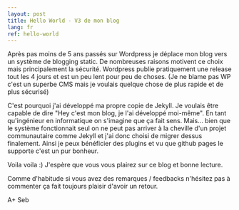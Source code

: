 ```yaml
---
layout: post
title: Hello World - V3 de mon blog
lang: fr
ref: hello-world
---
```


Après pas moins de 5 ans passés sur Wordpress je déplace mon blog vers un système de blogging static. De nombreuses raisons motivent ce choix mais principalement la sécurité.
Wordpress publie pratiquement une release tout les 4 jours et est un peu lent pour peu de choses. (Je ne blame pas WP c'est un superbe CMS mais je voulais quelque chose de plus rapide et de plus sécurisé)

C'est pourquoi j'ai développé ma propre copie de Jekyll. Je voulais être capable de dire "Hey c'est mon blog, je l'ai développé moi-même". En tant qu'ingénieur en informatique on s'imagine que ça fait sens. Mais... bien que le système fonctionnait seul on ne peut pas arriver à la cheville d'un projet communautaire comme Jekyll et j'ai donc choisi de migrer dessus finalement. Ainsi je peux bénéficier des plugins et vu que github pages le supporte c'est un pur bonheur.



Voila voila :) J'espère que vous vous plairez sur ce blog et bonne lecture.

Comme d'habitude si vous avez des remarques / feedbacks n'hésitez pas à commenter ça fait toujours plaisir d'avoir un retour.

A+
Seb